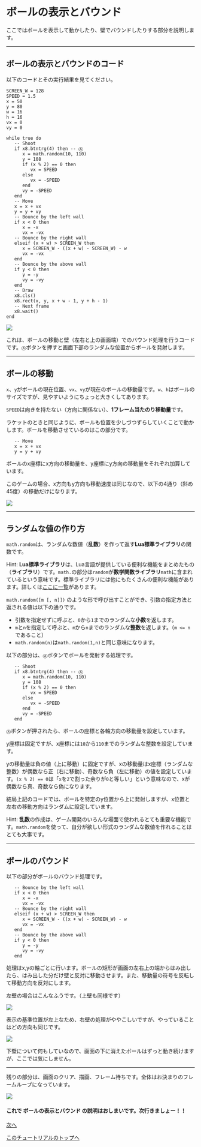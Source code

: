 # ボールの表示とバウンド

ここではボールを表示して動かしたり、壁でバウンドしたりする部分を説明します。

---

## ボールの表示とバウンドのコード

以下のコードとその実行結果を見てください。

```
SCREEN_W = 128
SPEED = 1.5
x = 50
y = 80
w = 16
h = 16
vx = 0
vy = 0

while true do
   -- Shoot
   if x8.btntrg(4) then -- Ⓐ
      x = math.random(10, 110)
      y = 108
      if (x % 2) == 0 then
         vx = SPEED
      else
         vx = -SPEED
      end
      vy = -SPEED
   end
   -- Move
   x = x + vx
   y = y + vy
   -- Bounce by the left wall
   if x < 0 then
      x = -x
      vx = -vx
   -- Bounce by the right wall
   elseif (x + w) > SCREEN_W then
      x = SCREEN_W - ((x + w) - SCREEN_W) - w
      vx = -vx
   end
   -- Bounce by the above wall
   if y < 0 then
      y = -y
      vy = -vy
   end
   -- Draw
   x8.cls()
   x8.rect(x, y, x + w - 1, y + h - 1)
   -- Next frame
   x8.wait()
end
```

![](imgs/tutorial_01/x8_tuto_01_wall_bound.gif)

これは、ボールの移動と壁（左右と上の画面端）でのバウンド処理を行うコードです。`Ⓐ`ボタンを押すと画面下部のランダムな位置からボールを発射します。

---

## ボールの移動

`x`、`y`がボールの現在位置、`vx`、`vy`が現在のボールの移動量です。`w`、`h`はボールのサイズですが、見やすいようにちょっと大きくしてあります。

`SPEED`は向きを持たない（方向に関係ない）、**1フレーム当たのり移動量**です。

ラケットのときと同じように、ボールも位置を少しづつずらしていくことで動かします。ボールを移動させているのはこの部分です。

```
   -- Move
   x = x + vx
   y = y + vy
```

ボールのx座標にx方向の移動量を、y座標にy方向の移動量をそれぞれ加算しています。

このゲームの場合、x方向もy方向も移動速度は同じなので、以下の4通り（斜め45度）の移動だけになります。

![](imgs/tutorial_01/x8_tuto_01_ball_move.png)

---

## ランダムな値の作り方

`math.random`は、ランダムな数値（**乱数**）を作って返す**Lua標準ライブラリ**の関数です。

Hint: **Lua標準ライブラリ**は、Lua言語が提供している便利な機能をまとめたもの（**ライブラリ**）です。`math.`の部分は`random`が**数学関数ライブラリ**`math`に含まれているという意味です。標準ライブラリには他にもたくさんの便利な機能があります。詳しくは[ここに一覧](lua_stdlib.md)があります。

`math.random([m [, n]])` のような形で呼び出すことができ、引数の指定方法と返される値は以下の通りです。

- 引数を指定せずに呼ぶと、`0`から`1`までのランダムな**小数**を返します。
- `m`と`n`を指定して呼ぶと、`m`から`n`までのランダムな**整数**を返します。（`m <= n`であること）
- `math.random(n)`は`math.random(1,n)`と同じ意味になります。

以下の部分は、`Ⓐ`ボタンでボールを発射する処理です。

```
   -- Shoot
   if x8.btntrg(4) then -- Ⓐ
      x = math.random(10, 110)
      y = 108
      if (x % 2) == 0 then
         vx = SPEED
      else
         vx = -SPEED
      end
      vy = -SPEED
   end
```

`Ⓐ`ボタンが押されたら、ボールの座標と各軸方向の移動量を設定しています。

y座標は固定ですが、x座標には`10`から`110`までのランダムな整数を設定しています。

yの移動量は負の値（上に移動）に固定ですが、xの移動量はx座標（ランダムな整数）が偶数なら正（右に移動）、奇数なら負（左に移動）の値を設定しています。`(x % 2) == 0`は「`x`を`2`で割った余りが`0`と等しい」という意味なので、xが偶数なら真、奇数なら偽になります。

結局上記のコードでは、ボールを特定のy位置から上に発射しますが、x位置と左右の移動方向はランダムに設定しています。

Hint: **乱数**の作成は、ゲーム開発のいろんな場面で使われるとても重要な機能です。`math.random`を使って、自分が欲しい形式のランダムな数値を作れることはとても大事です。

---

## ボールのバウンド

以下の部分がボールのバウンド処理です。

```
   -- Bounce by the left wall
   if x < 0 then
      x = -x
      vx = -vx
   -- Bounce by the right wall
   elseif (x + w) > SCREEN_W then
      x = SCREEN_W - ((x + w) - SCREEN_W) - w
      vx = -vx
   end
   -- Bounce by the above wall
   if y < 0 then
      y = -y
      vy = -vy
   end
```

処理はx,yの軸ごとに行います。ボールの矩形が画面の左右上の端からはみ出したら、はみ出した分だけ壁と反対に移動させます。また、移動量の符号を反転して移動方向を反対にします。

左壁の場合はこんなふうです。（上壁も同様です）

![](imgs/tutorial_01/x8_tuto_01_wall_bound_l.png)

表示の基準位置が左上なため、右壁の処理がややこしいですが、やっていることはどの方向も同じです。

![](imgs/tutorial_01/x8_tuto_01_wall_bound_r.png)

下壁について何もしていなので、画面の下に消えたボールはずっと動き続けますが、ここでは気にしません。

---

残りの部分は、画面のクリア、描画、フレーム待ちです。全体はお決まりのフレームループになっています。

![](imgs/tutorial_01/x8_tuto_01_wall_bound.gif)

#### これで **ボールの表示とバウンド** の説明はおしまいです。次行きましょー！！

[次へ](tutorial_01_10.md)

[このチュートリアルのトップへ](tutorial_01.md)
